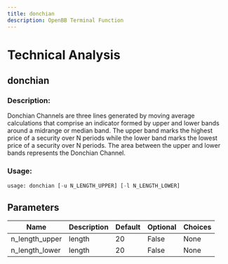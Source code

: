 ```yaml
---
title: donchian
description: OpenBB Terminal Function
---
```


# Technical Analysis

## donchian

### Description: 

Donchian Channels are three lines generated by moving average calculations that comprise an indicator formed by upper and lower bands around a midrange or median band. The upper band marks the highest price of a security over N periods while the lower band marks the lowest price of a security over N periods. The area between the upper and lower bands represents the Donchian Channel.

### Usage: 
```python
usage: donchian [-u N_LENGTH_UPPER] [-l N_LENGTH_LOWER]
```

## Parameters

| Name | Description | Default | Optional | Choices |
| ---- | ----------- | ------- | -------- | ------- |
| n_length_upper | length | 20 | False | None |
| n_length_lower | length | 20 | False | None |


